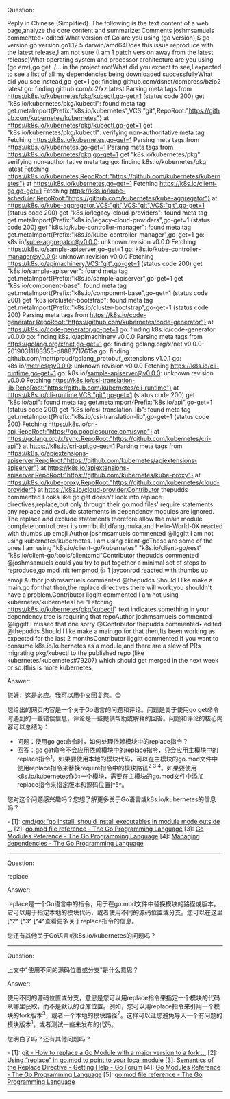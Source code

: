 Question:

Reply in Chinese (Simplified).
The following is the text content of a web page,analyze the core content and summarize:
Comments
joshmsamuels commented• 
edited 
What version of Go are you using (go version),$ go version
go version go1.12.5 darwin/amd64Does this issue reproduce with the latest release,I am not sure (I am 1 patch version away from the latest release)What operating system and processor architecture are you using (go env),go get ./... in the project rootWhat did you expect to see,I expected to see a list of all my dependencies being downloaded successfullyWhat did you see instead,go-get=1
go: finding github.com/dsnet/compress/bzip2 latest
go: finding github.com/xi2/xz latest
Parsing meta tags from https://k8s.io/kubernetes/pkg/kubectl,go-get=1 (status code 200)
get "k8s.io/kubernetes/pkg/kubectl": found meta tag get.metaImport{Prefix:"k8s.io/kubernetes",VCS:"git",RepoRoot:"https://github.com/kubernetes/kubernetes"} at https://k8s.io/kubernetes/pkg/kubectl,go-get=1
get "k8s.io/kubernetes/pkg/kubectl": verifying non-authoritative meta tag
Fetching https://k8s.io/kubernetes,go-get=1
Parsing meta tags from https://k8s.io/kubernetes,go-get=1
Parsing meta tags from https://k8s.io/kubernetes/pkg,go-get=1
get "k8s.io/kubernetes/pkg": verifying non-authoritative meta tag
go: finding k8s.io/kubernetes/pkg latest
Fetching https://k8s.io/kubernetes,RepoRoot:"https://github.com/kubernetes/kubernetes"} at https://k8s.io/kubernetes,go-get=1
Fetching https://k8s.io/client-go,go-get=1
Fetching https://k8s.io/kube-scheduler,RepoRoot:"https://github.com/kubernetes/kube-aggregator"} at https://k8s.io/kube-aggregator,VCS:"git",VCS:"git",VCS:"git",go-get=1 (status code 200)
get "k8s.io/legacy-cloud-providers": found meta tag get.metaImport{Prefix:"k8s.io/legacy-cloud-providers",go-get=1 (status code 200)
get "k8s.io/kube-controller-manager": found meta tag get.metaImport{Prefix:"k8s.io/kube-controller-manager",go-get=1
go: k8s.io/kube-aggregator@v0.0.0: unknown revision v0.0.0
Fetching https://k8s.io/sample-apiserver,go-get=1
go: k8s.io/kube-controller-manager@v0.0.0: unknown revision v0.0.0
Fetching https://k8s.io/apimachinery,VCS:"git",go-get=1 (status code 200)
get "k8s.io/sample-apiserver": found meta tag get.metaImport{Prefix:"k8s.io/sample-apiserver",go-get=1
get "k8s.io/component-base": found meta tag get.metaImport{Prefix:"k8s.io/component-base",go-get=1 (status code 200)
get "k8s.io/cluster-bootstrap": found meta tag get.metaImport{Prefix:"k8s.io/cluster-bootstrap",go-get=1 (status code 200)
Parsing meta tags from https://k8s.io/code-generator,RepoRoot:"https://github.com/kubernetes/code-generator"} at https://k8s.io/code-generator,go-get=1
go: finding k8s.io/code-generator v0.0.0
go: finding k8s.io/apimachinery v0.0.0
Parsing meta tags from https://golang.org/x/net,go-get=1
go: finding golang.org/x/net v0.0.0-20190311183353-d8887717615a
go: finding github.com/matttproud/golang_protobuf_extensions v1.0.1
go: k8s.io/metrics@v0.0.0: unknown revision v0.0.0
Fetching https://k8s.io/cli-runtime,go-get=1
go: k8s.io/sample-apiserver@v0.0.0: unknown revision v0.0.0
Fetching https://k8s.io/csi-translation-lib,RepoRoot:"https://github.com/kubernetes/cli-runtime"} at https://k8s.io/cli-runtime,VCS:"git",go-get=1 (status code 200)
get "k8s.io/api": found meta tag get.metaImport{Prefix:"k8s.io/api",go-get=1 (status code 200)
get "k8s.io/csi-translation-lib": found meta tag get.metaImport{Prefix:"k8s.io/csi-translation-lib",go-get=1 (status code 200)
Fetching https://k8s.io/cri-api,RepoRoot:"https://go.googlesource.com/sync"} at https://golang.org/x/sync,RepoRoot:"https://github.com/kubernetes/cri-api"} at https://k8s.io/cri-api,go-get=1
Parsing meta tags from https://k8s.io/apiextensions-apiserver,RepoRoot:"https://github.com/kubernetes/apiextensions-apiserver"} at https://k8s.io/apiextensions-apiserver,RepoRoot:"https://github.com/kubernetes/kube-proxy"} at https://k8s.io/kube-proxy,RepoRoot:"https://github.com/kubernetes/cloud-provider"} at https://k8s.io/cloud-provider,Contributor
thepudds commented Looks like go get doesn't look into replace directives,replace,but only through their go.mod files' require statements: any replace and exclude statements in dependency modules are ignored. The replace and exclude statements therefore allow the main module complete control over its own build,dfang,muka,and Hello-World-0X reacted with thumbs up emoji
Author
joshmsamuels commented @liggitt I am not using kubernetes/kubernetes. I am using client-goThese are some of the ones I am using	"k8s.io/client-go/kubernetes"
	"k8s.io/client-go/rest"
	"k8s.io/client-go/tools/clientcmd"Contributor
thepudds commented @joshmsamuels could you try to put together a minimal set of steps to reproduce,go mod init tempmod,👍
1
jayconrod reacted with thumbs up emoji
Author
joshmsamuels commented @thepudds Should I like make a main.go for that then,the replace directives there will work,you shouldn't have a problem.Contributor
liggitt commented I am not using kubernetes/kubernetesThe "Fetching https://k8s.io/kubernetes/pkg/kubectl" text indicates something in your dependency tree is requiring that repoAuthor
joshmsamuels commented @liggitt I missed that one sorry 🙃Contributor
thepudds commented• 
edited @thepudds Should I like make a main.go for that then,Its been working as expected for the last 2 monthsContributor
liggitt commented If you want to consume k8s.io/kubernetes as a module,and there are a slew of PRs migrating pkg/kubectl to the published repo (like kubernetes/kubernetes#79207) which should get merged in the next week or so.(this is more kubernetes,

Answer:

您好，这是必应。我可以用中文回复您。😊

您给出的网页内容是一个关于Go语言的问题和评论。问题是关于使用go get命令时遇到的一些错误信息，评论是一些提供帮助或解释的回答。问题和评论的核心内容可以总结为：

- 问题：使用go get命令时，如何处理依赖模块中的replace指令？
- 回答：go get命令不会应用依赖模块中的replace指令，只会应用主模块中的replace指令<sup>1</sup>。如果要使用本地的模块代码，可以在主模块的go.mod文件中使用replace指令来替换require指令中的模块路径<sup>2</sup> <sup>3</sup> <sup>4</sup>。如果要使用k8s.io/kubernetes作为一个模块，需要在主模块的go.mod文件中添加replace指令来指定版本和源码位置[^5^。

您对这个问题感兴趣吗？您想了解更多关于Go语言或k8s.io/kubernetes的信息吗？

\-
\[1]: [cmd/go: 'go install' should install executables in module mode outside ...](https://github.com/golang/go/issues/40276)
\[2]: [go.mod file reference - The Go Programming Language](https://go.dev/doc/modules/gomod-ref)
\[3]: [Go Modules Reference - The Go Programming Language](https://go.dev/ref/mod)
\[4]: [Managing dependencies - The Go Programming Language](https://go.dev/doc/modules/managing-dependencies)

<hr/>

Question:

replace

Answer:

replace是一个Go语言中的指令，用于在go.mod文件中替换模块的路径或版本。它可以用于指定本地的模块代码，或者使用不同的源码位置或分支。您可以在这里[^2^ [^3^ [^4^查看更多关于replace指令的信息。

您还有其他关于Go语言或k8s.io/kubernetes的问题吗？


<hr/>

Question:

上文中"使用不同的源码位置或分支"是什么意思？

Answer:

使用不同的源码位置或分支，意思是您可以用replace指令来指定一个模块的代码从哪里获取，而不是默认的仓库位置。例如，您可以用replace指令来引用一个模块的fork版本<sup>3</sup>，或者一个本地的模块路径<sup>2</sup>。这样可以让您避免导入一个有问题的模块版本<sup>1</sup>，或者测试一些未发布的代码。

您明白了吗？还有其他问题吗？

\-
\[1]: [git - How to replace a Go Module with a major version to a fork ...](https://stackoverflow.com/questions/72312460/how-to-replace-a-go-module-with-a-major-version-to-a-fork-master)
\[2]: [Using “replace” in go.mod to point to your local module](https://thewebivore.com/using-replace-in-go-mod-to-point-to-your-local-module/)
\[3]: [Semantics of the Replace Directive - Getting Help - Go Forum](https://forum.golangbridge.org/t/semantics-of-the-replace-directive/26793)
\[4]: [Go Modules Reference - The Go Programming Language](https://go.dev/ref/mod)
\[5]: [go.mod file reference - The Go Programming Language](https://go.dev/doc/modules/gomod-ref)

<hr/>


